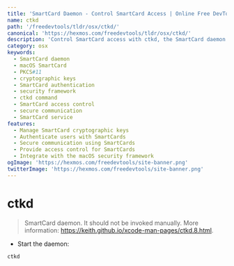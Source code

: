 ```yaml
---
title: 'SmartCard Daemon - Control SmartCard Access | Online Free DevTools by Hexmos'
name: ctkd
path: '/freedevtools/tldr/osx/ctkd/'
canonical: 'https://hexmos.com/freedevtools/tldr/osx/ctkd/'
description: 'Control SmartCard access with ctkd, the SmartCard daemon for macOS. Manage cryptographic keys, authenticate users, and secure communication. Free online tool, no registration required.'
category: osx
keywords:
  - SmartCard daemon
  - macOS SmartCard
  - PKCS#11
  - cryptographic keys
  - SmartCard authentication
  - security framework
  - ctkd command
  - SmartCard access control
  - secure communication
  - SmartCard service
features:
  - Manage SmartCard cryptographic keys
  - Authenticate users with SmartCards
  - Secure communication using SmartCards
  - Provide access control for SmartCards
  - Integrate with the macOS security framework
ogImage: 'https://hexmos.com/freedevtools/site-banner.png'
twitterImage: 'https://hexmos.com/freedevtools/site-banner.png'
---
```


# ctkd

> SmartCard daemon.
> It should not be invoked manually.
> More information: <https://keith.github.io/xcode-man-pages/ctkd.8.html>.

- Start the daemon:

`ctkd`
